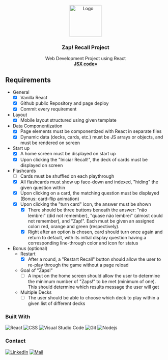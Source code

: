 <div id="top"></div>
<!-- PROJECT LOGO -->
<br />
<div align="center">
  <a href="https://github.com/picinelli/projeto-zaprecall/">
    <img src="https://github.com/picinelli/projeto-zaprecall/blob/main/src/assets/raio.svg" alt="Logo" width="100">
  </a>

<h3 align="center">Zap! Recall Project</h3>
  <p align="center">
    Web Development Project using React
    <br />
    <a href="https://github.com/picinelli/projeto-zaprecall/tree/main/src"><strong>JSX code»</strong></a>
</div>

<!-- ABOUT THE PROJECT -->

## Requirements

- General
  - [x] Vanilla React 
  - [x] Github public Repository and page deploy
  - [x] Commit every requirement
- Layout
  - [x] Mobile layout structured using given template
- Data Componentization
  - [x] Page elements must be componentized with React in separate files
  - [x] Dynamic data (decks, cards, etc.) must be JS arrays or objects, and must be rendered on screen 
- Start up
  - [x] A home screen must be displayed on start up
  - [x] Upon clicking the "Iniciar Recall!", the deck of cards must be displayed on screen
- Flashcards
  - [ ] Cards must be shuffled on each playthrough
  - [x] All flashcards must show up face-down and indexed, "hiding" the given question within
  - [x] Upon clicking on a card, the matching question must be displayed (Bonus: card-flip animation)
  - [x] Upon clicking the "turn card" icon, the answer must be shown  
    - [x] There should be three buttons beneath the answer: "não lembrei" (did not remember), "quase não lembrei" (almost could not remember), and "Zap!". Each must be given an assigned color: red, orange and green (respectively). 
    - [x] Right after an option is chosen, card should turn once again and return to default, with its initial display question having a corresponding line-through color and icon for status
- Bonus (optional)
  - Restart
    - [x] After a round, a "Restart Recall" button should allow the user to re-play through the game without a page reload
  - Goal of "Zaps!"
    - [ ] A input on the home screen should allow the user to determine the minimum number of "Zaps!" to be met (minimum of one). This should determine which results message the user will get 
  - Multiple Decks
    - [ ] The user should be able to choose which deck to play within a given list of different decks

### Built With

![React](https://img.shields.io/badge/React-20232A?style=for-the-badge&logo=react&logoColor=61DAFB)
![CSS](https://img.shields.io/badge/CSS-239120?&style=for-the-badge&logo=css3&logoColor=white)
![Visual Studio Code](https://img.shields.io/badge/Visual%20Studio%20Code-0078d7.svg?style=for-the-badge&logo=visual-studio-code&logoColor=white)
![Git](https://img.shields.io/badge/git-%23F05033.svg?style=for-the-badge&logo=git&logoColor=white)
![Nodejs](https://img.shields.io/badge/Node.js-43853D?style=for-the-badge&logo=node.js&logoColor=white)

<!-- CONTACT -->

### Contact

[![LinkedIn][linkedin-shield]][linkedin-url]
[![Mail][mail-shield]][mail-url]

<!-- MARKDOWN LINKS & IMAGES -->
<!-- https://www.markdownguide.org/basic-syntax/#reference-style-links -->

[linkedin-shield]: https://img.shields.io/badge/-LinkedIn-black.svg?style=for-the-badge&logo=linkedin&colorB=blue
[linkedin-url]: https://www.linkedin.com/in/pedro-ivo-brum-cinelli//
[mail-shield]: https://img.shields.io/badge/Gmail-D14836?style=for-the-badge&logo=gmail&logoColor=white
[mail-url]: mailto:cinelli.dev@gmail.com

